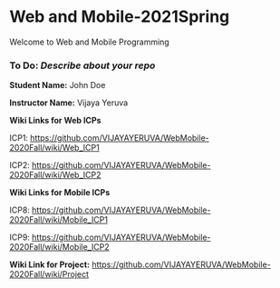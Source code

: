 # Web and Mobile-2021Spring
Welcome to Web and Mobile Programming

### To Do: _Describe about your repo_

**Student Name:** John Doe

**Instructor Name:** Vijaya Yeruva

**Wiki Links for Web ICPs**

ICP1: https://github.com/VIJAYAYERUVA/WebMobile-2020Fall/wiki/Web_ICP1

ICP2: https://github.com/VIJAYAYERUVA/WebMobile-2020Fall/wiki/Web_ICP2


**Wiki Links for Mobile ICPs**

ICP8: https://github.com/VIJAYAYERUVA/WebMobile-2020Fall/wiki/Mobile_ICP1

ICP9: https://github.com/VIJAYAYERUVA/WebMobile-2020Fall/wiki/Mobile_ICP2


**Wiki Link for Project:** https://github.com/VIJAYAYERUVA/WebMobile-2020Fall/wiki/Project 
